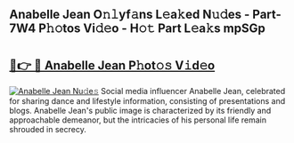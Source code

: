 ## Anabelle Jean O𝚗𝚕yf𝚊ns L𝚎a𝚔ed N𝚞𝚍es - Part-7W4 P𝚑𝚘tos Vi𝚍𝚎o - H𝚘𝚝 Part L𝚎a𝚔s mpSGp

# <h2><a href="http://kfd1dz.oniu.top/?m=Anabelle+Jean">🔗👉 🔴 Anabelle Jean P𝚑ot𝚘𝚜 V𝚒d𝚎o</a></h2>

[![Anabelle Jean Nu𝚍e𝚜](https://i.imgur.com/0qMVB7G.gif)](http://kfd1dz.oniu.top/?m=Anabelle+Jean)
Social media influencer Anabelle Jean, celebrated for sharing dance and lifestyle information, consisting of presentations and blogs. Anabelle Jean's public image is characterized by its friendly and approachable demeanor, but the intricacies of his personal life remain shrouded in secrecy.  
